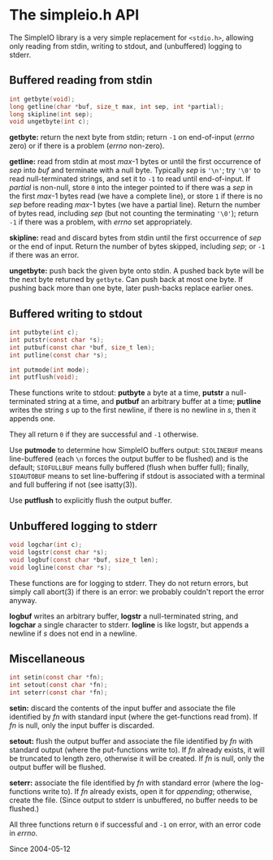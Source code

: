# The simpleio.h API

The SimpleIO library is a very simple replacement for
`<stdio.h>`, allowing only reading from stdin, writing
to stdout, and (unbuffered) logging to stderr.

## Buffered reading from stdin

```C
int getbyte(void);
long getline(char *buf, size_t max, int sep, int *partial);
long skipline(int sep);
void ungetbyte(int c);
```

**getbyte:** return the next byte from stdin; return `-1`
on end-of-input (*errno* zero) or if there is a problem
(*errno* non-zero).

**getline:** read from stdin at most *max*-1 bytes or until
the first occurrence of *sep* into *buf* and terminate with
a null byte. Typically *sep* is `'\n'`; try `'\0'` to read
null-terminated strings, and set it to `-1` to read until
end-of-input. If *partial* is non-null, store `0` into the
integer pointed to if there was a *sep* in the first *max*-1
bytes read (we have a complete line), or store `1` if there is
no *sep* before reading *max*-1 bytes (we have a partial line).
Return the number of bytes read, including *sep* (but not
counting the terminating `'\0'`); return `-1` if there was a
problem, with *errno* set appropriately.

**skipline:** read and discard bytes from stdin until the
first occurrence of *sep* or the end of input. Return the
number of bytes skipped, including *sep*; or `-1` if there
was an error.

**ungetbyte:** push back the given byte onto stdin.
A pushed back byte will be the next byte returned by `getbyte`.
Can push back at most one byte. If pushing back more than one
byte, later push-backs replace earlier ones.

## Buffered writing to stdout

```C
int putbyte(int c);
int putstr(const char *s);
int putbuf(const char *buf, size_t len);
int putline(const char *s);

int putmode(int mode);
int putflush(void);
```

These functions write to stdout:
**putbyte** a byte at a time,
**putstr** a null-terminated string at a time, and
**putbuf** an arbitrary buffer at a time;
**putline** writes the string *s* up to the first newline,
if there is no newline in *s*, then it appends one.

They all return `0` if they are successful and `-1` otherwise.

Use **putmode** to determine how SimpleIO buffers output:
`SIOLINEBUF` means line-buffered (each `\n` forces the
output buffer to be flushed) and is the default;
`SIOFULLBUF` means fully buffered (flush when buffer full);
finally, `SIOAUTOBUF` means to set line-buffering if stdout
is associated with a terminal and full buffering if not
(see isatty(3)).

Use **putflush** to explicitly flush the output buffer.

## Unbuffered logging to stderr

```C
void logchar(int c);
void logstr(const char *s);
void logbuf(const char *buf, size_t len);
void logline(const char *s);
```

These functions are for logging to stderr. They do not return
errors, but simply call abort(3) if there is an error: we probably
couldn't report the error anyway.

**logbuf** writes an arbitrary buffer,
**logstr** a null-terminated string, and
**logchar** a single character to stderr.
**logline** is like logstr, but appends a newline if *s*
does not end in a newline.

## Miscellaneous

```C
int setin(const char *fn);
int setout(const char *fn);
int seterr(const char *fn);
```

**setin:** discard the contents of the input buffer and
associate the file identified by *fn* with standard input
(where the get-functions read from). If *fn* is null, only
the input buffer is discarded.

**setout:** flush the output buffer and associate the file
identified by *fn* with standard output (where the put-functions
write to). If *fn* already exists, it will be truncated to length
zero, otherwise it will be created. If *fn* is null, only the
output buffer will be flushed.

**seterr:** associate the file identified by *fn* with standard
error (where the log-functions write to). If *fn* already exists,
open it for *appending*; otherwise, create the file. (Since
output to stderr is unbuffered, no buffer needs to be flushed.)

All three functions return `0` if successful and `-1` on error,
with an error code in *errno*.

Since 2004-05-12
